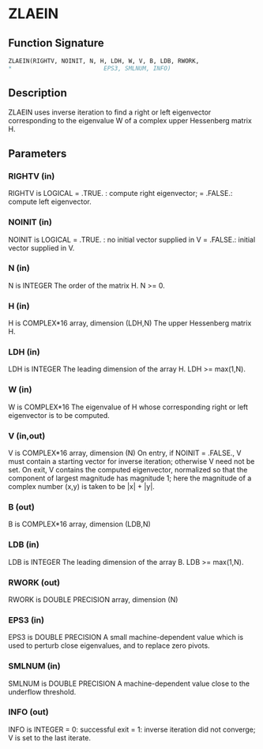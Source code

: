 # ZLAEIN

## Function Signature

```fortran
ZLAEIN(RIGHTV, NOINIT, N, H, LDH, W, V, B, LDB, RWORK,
*                          EPS3, SMLNUM, INFO)
```

## Description


 ZLAEIN uses inverse iteration to find a right or left eigenvector
 corresponding to the eigenvalue W of a complex upper Hessenberg
 matrix H.

## Parameters

### RIGHTV (in)

RIGHTV is LOGICAL = .TRUE. : compute right eigenvector; = .FALSE.: compute left eigenvector.

### NOINIT (in)

NOINIT is LOGICAL = .TRUE. : no initial vector supplied in V = .FALSE.: initial vector supplied in V.

### N (in)

N is INTEGER The order of the matrix H. N >= 0.

### H (in)

H is COMPLEX*16 array, dimension (LDH,N) The upper Hessenberg matrix H.

### LDH (in)

LDH is INTEGER The leading dimension of the array H. LDH >= max(1,N).

### W (in)

W is COMPLEX*16 The eigenvalue of H whose corresponding right or left eigenvector is to be computed.

### V (in,out)

V is COMPLEX*16 array, dimension (N) On entry, if NOINIT = .FALSE., V must contain a starting vector for inverse iteration; otherwise V need not be set. On exit, V contains the computed eigenvector, normalized so that the component of largest magnitude has magnitude 1; here the magnitude of a complex number (x,y) is taken to be |x| + |y|.

### B (out)

B is COMPLEX*16 array, dimension (LDB,N)

### LDB (in)

LDB is INTEGER The leading dimension of the array B. LDB >= max(1,N).

### RWORK (out)

RWORK is DOUBLE PRECISION array, dimension (N)

### EPS3 (in)

EPS3 is DOUBLE PRECISION A small machine-dependent value which is used to perturb close eigenvalues, and to replace zero pivots.

### SMLNUM (in)

SMLNUM is DOUBLE PRECISION A machine-dependent value close to the underflow threshold.

### INFO (out)

INFO is INTEGER = 0: successful exit = 1: inverse iteration did not converge; V is set to the last iterate.

